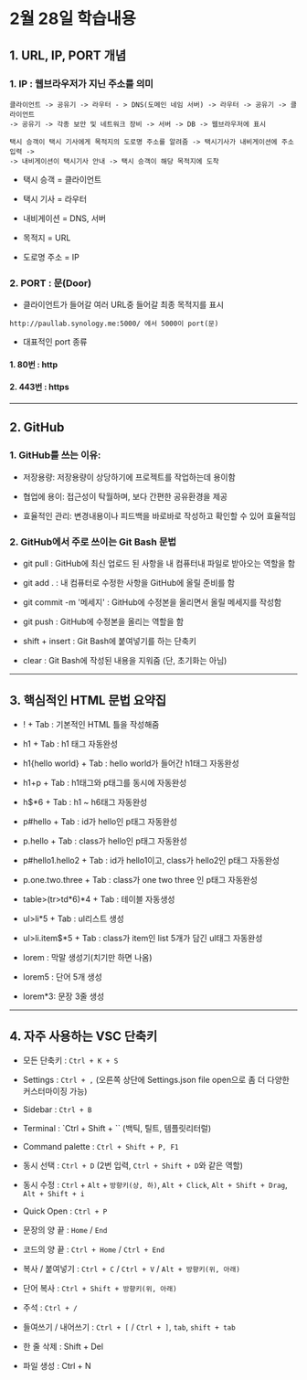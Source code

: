 # 2월 28일 학습내용



## 1. URL, IP, PORT 개념 

### 1. IP : 웹브라우저가 지닌 주소를 의미  


```
클라이언트 -> 공유기 -> 라우터 - > DNS(도메인 네임 서버) -> 라우터 -> 공유기 -> 클라이언트 
-> 공유기 -> 각종 보안 및 네트워크 장비 -> 서버 -> DB -> 웹브라우저에 표시
```


```
택시 승객이 택시 기사에게 목적지의 도로명 주소를 알려줌 -> 택시기사가 내비게이션에 주소입력 ->
-> 내비게이션이 택시기사 안내 -> 택시 승객이 해당 목적지에 도착
```

- 택시 승객 = 클라이언트

- 택시 기사 = 라우터

- 내비게이션 = DNS, 서버

- 목적지 = URL

- 도로명 주소 = IP


### 2. PORT : 문(Door) 

- 클라이언트가 들어갈 여러 URL중 들어갈 최종 목적지를 표시

```
http://paullab.synology.me:5000/ 에서 5000이 port(문)
```


- 대표적인 port 종류 

#### 1. 80번 : http

#### 2. 443번 : https

----------


## 2. GitHub


### 1. GitHub를 쓰는 이유:

- 저장용량: 저장용량이 상당하기에 프로젝트를 작업하는데 용이함

- 협업에 용이: 접근성이 탁월하며, 보다 간편한 공유환경을 제공

- 효율적인 관리: 변경내용이나 피드백을 바로바로 작성하고 확인할 수 있어 효율적임



### 2. GitHub에서 주로 쓰이는 Git Bash 문법


- git pull : GitHub에 최신 업로드 된 사항을 내 컴퓨터내 파일로 받아오는 역할을 함


- git add . : 내 컴퓨터로 수정한 사항을 GitHub에 올릴 준비를 함


- git commit -m '메세지' : GitHub에 수정본을 올리면서 올릴 메세지를 작성함


- git push : GitHub에 수정본을 올리는 역할을 함


- shift + insert : Git Bash에 붙여넣기를 하는 단축키


- clear : Git Bash에 작성된 내용을 지워줌 (단, 초기화는 아님)


---------------


## 3. 핵심적인 HTML 문법 요약집

-    ! + Tab : 기본적인 HTML 틀을 작성해줌

-   h1 + Tab : h1 태그 자동완성

-   h1{hello world} + Tab : hello world가 들어간 h1태그 자동완성 

-   h1+p + Tab : h1태그와 p태그를 동시에 자동완성

-   h$*6 + Tab : h1 ~ h6태그 자동완성

-   p#hello + Tab : id가 hello인 p태그 자동완성

-   p.hello + Tab : class가 hello인 p태그 자동완성

-   p#hello1.hello2 + Tab : id가 hello1이고, class가 hello2인 p태그 자동완성

-   p.one.two.three + Tab : class가 one two three 인 p태그 자동완성

-   table>(tr>td*6)*4 + Tab : 테이블 자동생성

-   ul>li*5 + Tab : ul리스트 생성

-   ul>li.item$*5 + Tab : class가 item인 list 5개가 담긴 ul태그 자동완성
    
-   lorem : 막말 생성기(치기만 하면 나옴)

-   lorem5 : 단어 5개 생성
    
-   lorem*3: 문장 3줄 생성

----------------------

## 4. 자주 사용하는 VSC 단축키


- 모든 단축키 : `Ctrl + K + S`

- Settings : `Ctrl + ,` (오른쪽 상단에 Settings.json file open으로 좀 더 다양한 커스터마이징 가능)

- Sidebar : `Ctrl + B`

- Terminal : `Ctrl + Shift + `` (백틱, 틸트, 템플릿리터럴)

- Command palette : `Ctrl + Shift + P, F1`

- 동시 선택 : `Ctrl + D` (2번 입력, `Ctrl + Shift + D`와 같은 역할)

- 동시 수정 : `Ctrl` + `Alt` + `방향키(상, 하)`, `Alt + Click`, `Alt + Shift + Drag`, `Alt + Shift + i`

- Quick Open : `Ctrl + P`

- 문장의 양 끝 : `Home` / `End`

- 코드의 양 끝 : `Ctrl + Home` / `Ctrl + End`

- 복사 / 붙여넣기 : `Ctrl + C` / `Ctrl + V` / `Alt + 방향키(위, 아래)`

- 단어 복사 : `Ctrl + Shift + 방향키(위, 아래)`

- 주석 : `Ctrl + /`

- 들여쓰기 / 내어쓰기 : `Ctrl + [` / `Ctrl + ]`, `tab`, `shift + tab`

- 한 줄 삭제 : Shift + Del

- 파일 생성 : Ctrl + N

